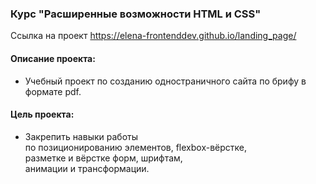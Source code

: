 ### Курс "Расширенные возможности HTML и CSS"

Ссылка на проект https://elena-frontenddev.github.io/landing_page/

#### Описание проекта:
* Учебный проект по созданию одностраничного сайта по брифу в формате pdf.  


#### Цель проекта:  
 * Закрепить навыки работы  
 по позиционированию элементов, flexbox-вёрстке,     
 разметке и вёрстке форм, шрифтам,  
 анимации и трансформации.  
